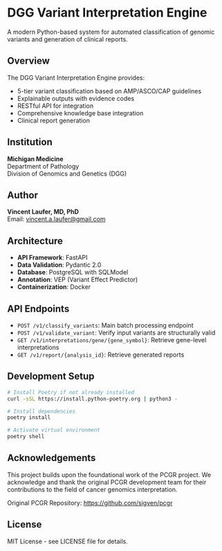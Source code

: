 # DGG Variant Interpretation Engine

A modern Python-based system for automated classification of genomic variants and generation of clinical reports.

## Overview

The DGG Variant Interpretation Engine provides:
- 5-tier variant classification based on AMP/ASCO/CAP guidelines
- Explainable outputs with evidence codes
- RESTful API for integration
- Comprehensive knowledge base integration
- Clinical report generation

## Institution

**Michigan Medicine**  
Department of Pathology  
Division of Genomics and Genetics (DGG)

## Author

**Vincent Laufer, MD, PhD**  
Email: vincent.a.laufer@gmail.com

## Architecture

- **API Framework**: FastAPI
- **Data Validation**: Pydantic 2.0
- **Database**: PostgreSQL with SQLModel
- **Annotation**: VEP (Variant Effect Predictor)
- **Containerization**: Docker

## API Endpoints

- `POST /v1/classify_variants`: Main batch processing endpoint
- `POST /v1/validate_variant`: Verify input variants are structurally valid
- `GET /v1/interpretations/gene/{gene_symbol}`: Retrieve gene-level interpretations
- `GET /v1/report/{analysis_id}`: Retrieve generated reports

## Development Setup

```bash
# Install Poetry if not already installed
curl -sSL https://install.python-poetry.org | python3 -

# Install dependencies
poetry install

# Activate virtual environment
poetry shell
```

## Acknowledgements

This project builds upon the foundational work of the PCGR project. We acknowledge and thank the original PCGR development team for their contributions to the field of cancer genomics interpretation.

Original PCGR Repository: https://github.com/sigven/pcgr

## License

MIT License - see LICENSE file for details.

